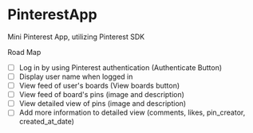 # PinterestApp
Mini Pinterest App, utilizing Pinterest SDK

Road Map

- [ ] Log in by using Pinterest authentication (Authenticate Button)
- [ ] Display user name when logged in
- [ ] View feed of user's boards (View boards button)
- [ ] View feed of board's pins (image and description)
- [ ] View detailed view of pins (image and description)
- [ ] Add more information to detailed view (comments, likes, pin_creator, created_at_date) 
